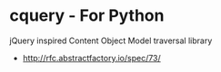cquery - For Python
======

jQuery inspired Content Object Model traversal library

- http://rfc.abstractfactory.io/spec/73/

